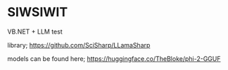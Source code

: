 # SIWSIWIT

VB.NET + LLM test

library;
https://github.com/SciSharp/LLamaSharp

models can be found here;
https://huggingface.co/TheBloke/phi-2-GGUF

